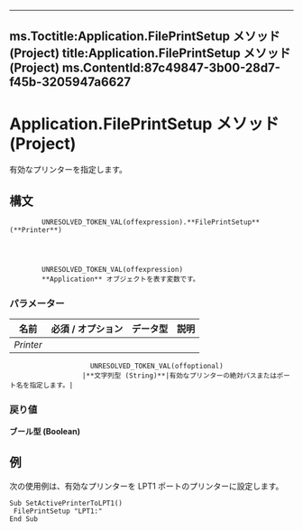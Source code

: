 

---
ms.Toctitle:Application.FilePrintSetup メソッド (Project)
title:Application.FilePrintSetup メソッド (Project)
ms.ContentId:87c49847-3b00-28d7-f45b-3205947a6627
---
# Application.FilePrintSetup メソッド (Project)




有効なプリンターを指定します。

## 構文

            UNRESOLVED_TOKEN_VAL(offexpression).**FilePrintSetup**(**Printer**)




            UNRESOLVED_TOKEN_VAL(offexpression)
            **Application** オブジェクトを表す変数です。

### パラメーター

|**名前**|**必須 / オプション**|**データ型**|**説明**|
|---|---|---|---|
|*Printer*|
                        UNRESOLVED_TOKEN_VAL(offoptional)
                      |**文字列型 (String)**|有効なプリンターの絶対パスまたはポート名を指定します。|



### 戻り値
**ブール型 (Boolean)**





## 例
次の使用例は、有効なプリンターを LPT1 ポートのプリンターに設定します。

```vba
Sub SetActivePrinterToLPT1() 
 FilePrintSetup "LPT1:" 
End Sub
```





